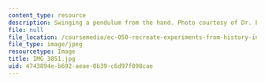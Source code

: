 ```yaml
---
content_type: resource
description: Swinging a pendulum from the hand. Photo courtesy of Dr. Elizabeth Cavicchi.
file: null
file_location: /coursemedia/ec-050-recreate-experiments-from-history-inform-the-future-from-the-past-galileo-january-iap-2010/4743894eb692aeae0b39c6d97f098cae_IMG_3851.jpg
file_type: image/jpeg
resourcetype: Image
title: IMG_3851.jpg
uid: 4743894e-b692-aeae-0b39-c6d97f098cae
---
```

